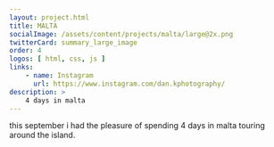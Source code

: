 ```yaml
---
layout: project.html
title: MALTA
socialImage: /assets/content/projects/malta/large@2x.png
twitterCard: summary_large_image
order: 4
logos: [ html, css, js ]
links:
    - name: Instagram
      url: https://www.instagram.com/dan.kphotography/
description: >
    4 days in malta 
---
```


this september i had the pleasure of spending 4 days in malta touring around the island.
